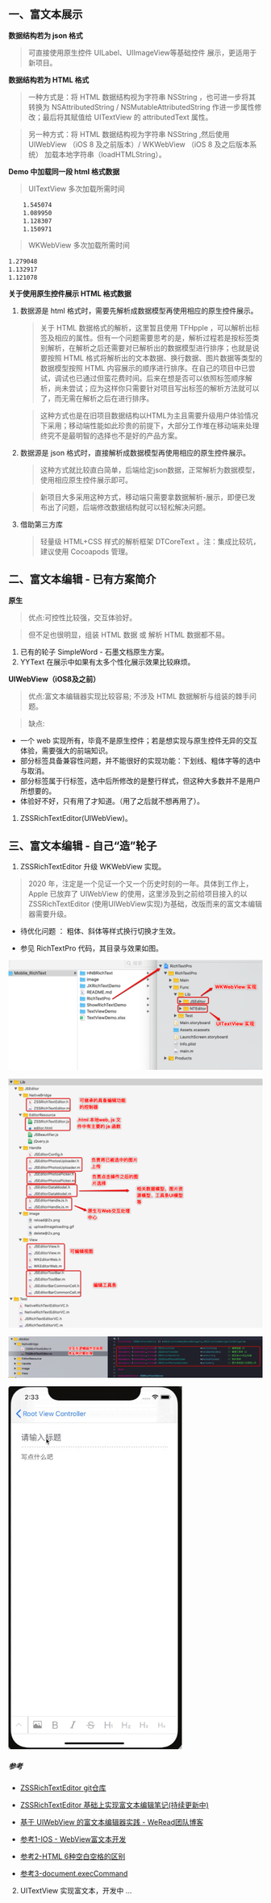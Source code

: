 一、富文本展示
---

**数据结构若为 json 格式**

> 可直接使用原生控件 UILabel、UIImageView等基础控件 展示，更适用于新项目。


**数据结构若为 HTML 格式**

> 一种方式是：将 HTML 数据结构视为字符串 NSString ，也可进一步将其转换为 NSAttributedString / NSMutableAttributedString 作进一步属性修改；最后将其赋值给 UITextView 的 attributedText 属性。
    
    
> 另一种方式：将 HTML 数据结构视为字符串 NSString ,然后使用 UIWebView （iOS 8 及之前版本）/ WKWebView （iOS 8 及之后版本系统） 加载本地字符串（loadHTMLString）。


**Demo 中加载同一段 html 格式数据**

> UITextView 多次加载所需时间
    
```
    1.545074
    1.089950
    1.128307
    1.150971
```

> WKWebView 多次加载所需时间

```
1.279048
1.132917
1.121078
```

**关于使用原生控件展示 HTML 格式数据**

1. 数据源是 html 格式时，需要先解析成数据模型再使用相应的原生控件展示。
    > 关于 HTML 数据格式的解析，这里暂且使用 TFHpple ，可以解析出标签及相应的属性。但有一个问题需要思考的是，解析过程若是按标签类别解析，在解析之后还需要对已解析出的数据模型进行排序；也就是说要按照 HTML 格式将解析出的文本数据、换行数据、图片数据等类型的数据模型按照 HTML 内容展示的顺序进行排序。在自己的项目中已尝试，调试也已通过但蛮花费时间。后来在想是否可以依照标签顺序解析，尚未尝试；应为这样你只需要针对项目写出标签的解析方法就可以了，而无需在解析之后在进行排序。

    > 这种方式也是在旧项目数据结构以HTML为主且需要升级用户体验情况下采用；移动端性能如此珍贵的前提下，大部分工作堆在移动端来处理终究不是最明智的选择也不是好的产品方案。

2. 数据源是 json 格式时，直接解析成数据模型再使用相应的原生控件展示。
    > 这种方式就比较直白简单，后端给定json数据，正常解析为数据模型，使用相应原生控件展示即可。
    
    > 新项目大多采用这种方式，移动端只需要拿数据解析-展示，即便已发布出了问题，后端修改数据结构就可以轻松解决问题。

3. 借助第三方库

    > 轻量级 HTML+CSS 样式的解析框架 DTCoreText 。注：集成比较坑，建议使用 Cocoapods 管理。






二、富文本编辑 - 已有方案简介
---
**原生**

> 优点:可控性比较强，交互体验好。

> 但不足也很明显，组装 HTML 数据 或 解析 HTML 数据都不易。

1. 已有的轮子 SimpleWord - 石墨文档原生方案。
2. YYText 在展示中如果有太多个性化展示效果比较麻烦。

**UIWebView（iOS8及之前）**

> 优点:富文本编辑器实现比较容易; 不涉及 HTML 数据解析与组装的棘手问题。

> 缺点:
    
* 一个 web 实现所有，毕竟不是原生控件；若是想实现与原生控件无异的交互体验，需要强大的前端知识。
* 部分标签具备兼容性问题，并不能很好的实现功能：下划线、粗体字等的选中与取消。
* 部分标签属于行标签，选中后所修改的是整行样式，但这种大多数并不是用户所想要的。
* 体验好不好，只有用了才知道。（用了之后就不想再用了）。

1. ZSSRichTextEditor(UIWebView)。


三、富文本编辑 - 自己“造”轮子
---
1. ZSSRichTextEditor 升级 WKWebView 实现。 

> 2020 年，注定是一个见证一个又一个历史时刻的一年。具体到工作上，Apple 已放弃了 UIWebView 的使用，这里涉及到之前给项目接入的以 ZSSRichTextEditor (使用UIWebView实现)为基础，改版而来的富文本编辑器需要升级。

* 待优化问题 ： 粗体、斜体等样式换行切换才生效。

* 参见 RichTextPro 代码，其目录与效果如图。

![image](https://github.com/itwyhuaing/OC-WYH/blob/master/D_部分问题或方案/富文本编辑/Moblie_RichText/image/RTEditor_0.png)

![image](https://github.com/itwyhuaing/OC-WYH/blob/master/D_部分问题或方案/富文本编辑/Moblie_RichText/image/RTEditor_1.png)

![image](https://github.com/itwyhuaing/OC-WYH/blob/master/D_部分问题或方案/富文本编辑/Moblie_RichText/image/RTEditor_2.png)

![image](https://github.com/itwyhuaing/OC-WYH/blob/master/D_部分问题或方案/富文本编辑/Moblie_RichText/image/RTEditor_3.gif)


##### 参考
* [ZSSRichTextEditor git仓库](https://github.com/nnhubbard/ZSSRichTextEditor)
* [ZSSRichTextEditor 基础上实现富文本编辑笔记(持续更新中)](https://github.com/itwyhuaing/Web-WYH)
* [基于 UIWebView 的富文本编辑器实践 - WeRead团队博客](http://wereadteam.github.io/2016/09/21/RichEditor/)

* [参考1-IOS - WebView富文本开发](https://www.jianshu.com/p/c4d7824362cb)
* [参考2-HTML 6种空白空格的区别](https://blog.csdn.net/u014068781/article/details/77962423)
* [参考3-document.execCommand](https://developer.mozilla.org/zh-CN/docs/Web/API/Document/execCommand)


2. UITextView 实现富文本，开发中 ... 